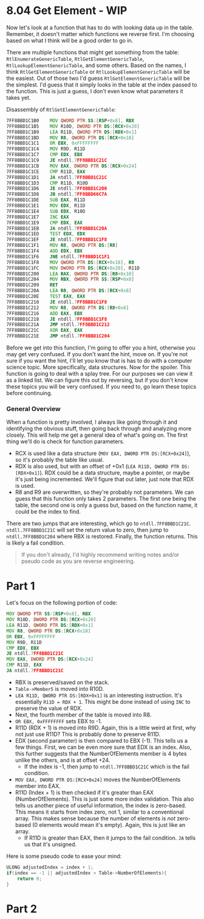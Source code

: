 # 8.04 Get Element - WIP
Now let's look at a function that has to do with looking data up in the table. Remember, it doesn't matter which functions we reverse first. I'm choosing based on what I think will be a good order to go in.

There are multiple functions that might get something from the table: `RtlEnumerateGenericTable`, `RtlGetElementGenericTable`, `RtlLookupElementGenericTable`, and some others. Based on the names, I think `RtlGetElementGenericTable` or `RtlLookupElementGenericTable` will be the easiest. Out of those two I'd guess `RtlGetElementGenericTable` will be the simplest. I'd guess that it simply looks in the table at the index passed to the function. This is just a guess, I don't even know what parameters it takes yet.

Disassembly of `RtlGetElementGenericTable`:
```asm
7FF8BBD1C1B0    MOV QWORD PTR SS:[RSP+0x8], RBX
7FF8BBD1C1B5    MOV R10D, DWORD PTR DS:[RCX+0x20]
7FF8BBD1C1B9    LEA R11D, QWORD PTR DS:[RDX+0x1]
7FF8BBD1C1BD    MOV R8, QWORD PTR DS:[RCX+0x18]
7FF8BBD1C1C1    OR EBX, 0xFFFFFFFF
7FF8BBD1C1C4    MOV R9D, R11D
7FF8BBD1C1C7    CMP EDX, EBX
7FF8BBD1C1C9    JE ntdll.7FF8BBD1C21C
7FF8BBD1C1CB    MOV EAX, DWORD PTR DS:[RCX+0x24]
7FF8BBD1C1CE    CMP R11D, EAX
7FF8BBD1C1D1    JA ntdll.7FF8BBD1C21C
7FF8BBD1C1D3    CMP R11D, R10D
7FF8BBD1C1D6    JE ntdll.7FF8BBD1C200
7FF8BBD1C1D8    JB ntdll.7FF8BBD66C7A
7FF8BBD1C1DE    SUB EAX, R11D
7FF8BBD1C1E1    MOV EDX, R11D
7FF8BBD1C1E4    SUB EDX, R10D
7FF8BBD1C1E7    INC EAX
7FF8BBD1C1E9    CMP EDX, EAX
7FF8BBD1C1EB    JA ntdll.7FF8BBD1C20A
7FF8BBD1C1ED    TEST EDX, EDX
7FF8BBD1C1EF    JE ntdll.7FF8BBD1C1F8
7FF8BBD1C1F1    MOV R8, QWORD PTR DS:[R8]
7FF8BBD1C1F4    ADD EDX, EBX
7FF8BBD1C1F6    JNE ntdll.7FF8BBD1C1F1
7FF8BBD1C1F8    MOV QWORD PTR DS:[RCX+0x18], R8
7FF8BBD1C1FC    MOV DWORD PTR DS:[RCX+0x20], R11D
7FF8BBD1C200    LEA RAX, QWORD PTR DS:[R8+0x10]
7FF8BBD1C204    MOV RBX, QWORD PTR SS:[RSP+0x8]
7FF8BBD1C209    RET
7FF8BBD1C20A    LEA R8, QWORD PTR DS:[RCX+0x8]
7FF8BBD1C20E    TEST EAX, EAX
7FF8BBD1C210    JE ntdll.7FF8BBD1C1F8
7FF8BBD1C212    MOV R8, QWORD PTR DS:[R8+0x8]
7FF8BBD1C216    ADD EAX, EBX
7FF8BBD1C218    JE ntdll.7FF8BBD1C1F8
7FF8BBD1C21A    JMP ntdll.7FF8BBD1C212
7FF8BBD1C21C    XOR EAX, EAX
7FF8BBD1C21E    JMP ntdll.7FF8BBD1C204
```

Before we get into this function, I'm going to offer you a hint, otherwise you may get very confused. If you don't want the hint, move on. If you're not sure if you want the hint, I'll let you know that is has to do with a computer science topic. More specifically, data structures. Now for the spoiler. This function is going to deal with a splay tree. For our purposes we can view it as a linked list. We can figure this out by reversing, but if you don't know these topics you will be very confused. If you need to, go learn these topics before continuing.

### General Overview
When a function is pretty involved, I always like going through it and identifying the obvious stuff, then going back through and analyzing more closely. This will help me get a general idea of what's going on. The first thing we'll do is check for function parameters.
* RCX is used like a data structure (`MOV EAX, DWORD PTR DS:[RCX+0x24]`), so it's probably the table like usual.
* RDX is also used, but with an offset of +0x1 (`LEA R11D, QWORD PTR DS:[RDX+0x1]`). RDX could be a data structure, maybe a pointer, or maybe it's just being incremented. We'll figure that out later, just note that RDX is used.
* R8 and R9 are overwritten, so they're probably not parameters.
We can guess that this function only takes 2 parameters. The first one being the table, the second one is only a guess but, based on the function name, it could be the index to find.

There are two jumps that are interesting, which go to `ntdll.7FF8BBD1C21C`. `ntdll.7FF8BBD1C21C` will set the return value to zero, then jump to `ntdll.7FF8BBD1C204` where RBX is restored. Finally, the function returns. This is likely a fail condition.

>If you don't already, I'd highly recommend writing notes and/or pseudo code as you are reverse engineering.

# Part 1
Let's focus on the following portion of code:
```asm
MOV QWORD PTR SS:[RSP+0x8], RBX
MOV R10D, DWORD PTR DS:[RCX+0x20]
LEA R11D, QWORD PTR DS:[RDX+0x1]
MOV R8, QWORD PTR DS:[RCX+0x18]
OR EBX, 0xFFFFFFFF
MOV R9D, R11D
CMP EDX, EBX
JE ntdll.7FF8BBD1C21C
MOV EAX, DWORD PTR DS:[RCX+0x24]
CMP R11D, EAX
JA ntdll.7FF8BBD1C21C
```
* RBX is preserved/saved on the stack.
* `Table->Member5` is moved into R10D.
* `LEA R11D, QWORD PTR DS:[RDX+0x1]` is an interesting instruction. It's essentially `R11D = RDX + 1`. This might be done instead of using `INC` to preserve the value of RDX.
* Next, the fourth member of the table is moved into R8.
* `OR EBX, 0xFFFFFFFF` sets EBX to -1.
* R11D (RDX + 1) is moved into R9D. Again, this is a little weird at first, why not just use R11D? This is probably done to preserve R11D.
* EDX (second parameter) is then compared to EBX (-1). This tells us a few things. First, we can be even more sure that EDX is an index. Also, this further suggests that the NumberOfElements member is 4 bytes unlike the others, and is at offset +24.
  * If the index is -1, then jump to `ntdll.7FF8BBD1C21C` which is the fail condition.
* `MOV EAX, DWORD PTR DS:[RCX+0x24]` moves the NumberOfElements member into EAX.
* R11D (Index + 1) is then checked if it's greater than EAX (NumberOfElements). This is just some more index validation. This also tells us another piece of useful information, the index is zero-based. This means it starts from index zero, not 1, similar to a conventional array. This makes sense because the number of elements is *not* zero-based (0 elements would mean it's empty). Again, this is just like an array.
  * If R11D is greater than EAX, then it jumps to the fail condition. `JA` tells us that it's unsigned.

Here is some pseudo code to ease your mind:
```c
ULONG adjustedIndex = index + 1;
if(index == -1 || adjustedIndex > Table->NumberOfElements){
    return 0;
}
```

# Part 2
